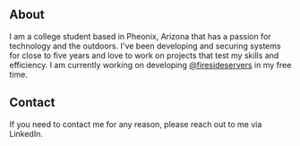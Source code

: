## About
I am a college student based in Pheonix, Arizona that has a passion for technology and the outdoors. I've been developing and securing systems for close to five years and love to work on projects that test my skills and efficiency. I am currently working on developing [@firesideservers](https://github.com/firesideservers) in my free time. 

## Contact
If you need to contact me for any reason, please reach out to me via LinkedIn. 
